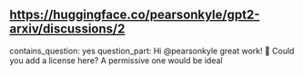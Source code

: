 ## https://huggingface.co/pearsonkyle/gpt2-arxiv/discussions/2

contains_question: yes
question_part: Hi @pearsonkyle great work! 🤗 Could you add a license here? A permissive one would be ideal